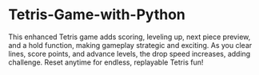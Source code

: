 # Tetris-Game-with-Python
This enhanced Tetris game adds scoring, leveling up, next piece preview, and a hold function, making gameplay strategic and exciting. As you clear lines, score points, and advance levels, the drop speed increases, adding challenge. Reset anytime for endless, replayable Tetris fun!

